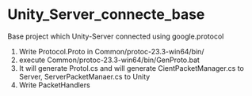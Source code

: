 # Unity_Server_connecte_base
 Base project which Unity-Server connected using google.protocol

1. Write Protocol.Proto in Common/protoc-23.3-win64/bin/
2. execute Common/protoc-23.3-win64/bin/GenProto.bat
3. It will generate Protol.cs and will generate CientPacketManager.cs to Server, ServerPacketManaer.cs to Unity
4. Write PacketHandlers

